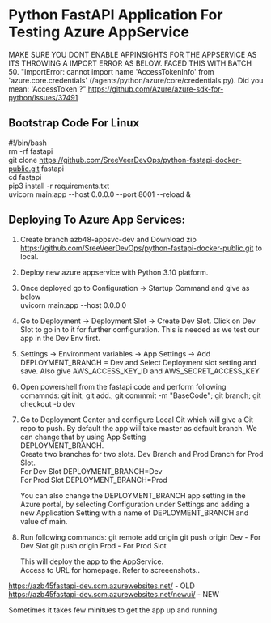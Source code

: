 # Python FastAPI Application For Testing Azure AppService
MAKE SURE YOU DONT ENABLE APPINSIGHTS FOR THE APPSERVICE AS ITS THROWING A IMPORT ERROR AS BELOW. FACED THIS WITH BATCH 50.
"ImportError: cannot import name 'AccessTokenInfo' from 'azure.core.credentials' (/agents/python/azure/core/credentials.py). Did you mean: 'AccessToken'?"
https://github.com/Azure/azure-sdk-for-python/issues/37491

## Bootstrap Code For Linux 
#!/bin/bash    
rm -rf fastapi    
git clone https://github.com/SreeVeerDevOps/python-fastapi-docker-public.git fastapi      
cd fastapi     
pip3 install -r requirements.txt    
uvicorn main:app --host 0.0.0.0 --port 8001 --reload &      

## Deploying To Azure App Services:
1. Create branch azb48-appsvc-dev  and Download zip https://github.com/SreeVeerDevOps/python-fastapi-docker-public.git to local.   

2. Deploy new azure appservice with Python 3.10 platform.  

3. Once deployed go to Configuration -> Startup Command and give as below  
   uvicorn main:app --host 0.0.0.0   

4. Go to Deployment -> Deployment Slot -> Create Dev Slot. 
   Click on Dev Slot to go in to it for further configuration. This is needed as we test our app in the Dev Env first. 

5. Settings -> Environment variables -> App Settings -> Add 
   DEPLOYMENT_BRANCH = Dev and Select Deployment slot setting and save. 
   Also give AWS_ACCESS_KEY_ID and AWS_SECRET_ACCESS_KEY

6.  Open powershell from the fastapi code and perform following comamnds: 
    git init; git add.; git commmit -m "BaseCode"; git branch; git checkout -b dev 

7. Go to Deployment Center and configure Local Git which will give a Git repo to push. 
   By default the app will take master as default branch. We can change that by using App Setting  
   DEPLOYMENT_BRANCH.   
   Create two branches for two slots. Dev Branch and Prod Branch for Prod Slot.  
   For Dev Slot DEPLOYMENT_BRANCH=Dev  
   For Prod Slot DEPLOYMENT_BRANCH=Prod   

   You can also change the DEPLOYMENT_BRANCH app setting in the Azure portal, by selecting Configuration under Settings 
   and adding a new Application Setting with a name of DEPLOYMENT_BRANCH and value of main.  

8. Run following commands: 
   git remote add origin <localgit URL> 
   git push origin Dev  - For Dev Slot 
   git push origin Prod - For Prod Slot 

   This will deploy the app to the AppService.  
   Access to URL for homepage. Refer to screeenshots.. 

https://azb45fastapi-dev.scm.azurewebsites.net/ - OLD    
https://azb45fastapi-dev.scm.azurewebsites.net/newui/ - NEW 


Sometimes it takes few minitues to get the app up and running.
